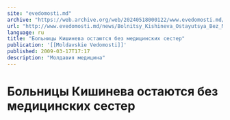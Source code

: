 ```yaml
---
site: "evedomosti.md"
archive: "https://web.archive.org/web/20240518000122/www.evedomosti.md/news/Bolnitsy_Kishineva_Ostayutsya_Bez_Meditsinskih_Sester"
url: "http://www.evedomosti.md/news/Bolnitsy_Kishineva_Ostayutsya_Bez_Meditsinskih_Sester"
language: ru
title: "Больницы Кишинева остаются без медицинских сестер"
publication: '[[Moldavskie Vedomosti]]'
published: 2009-03-17T17:17
description: "Молдавия медицина"
---
```


# Больницы Кишинева остаются без медицинских сестер

